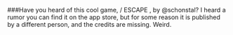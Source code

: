 ###Have you heard of this cool game, / ESCAPE \, by @schonstal? I heard a rumor you can find it on the app store, but for some reason it is published by a different person, and the credits are missing. Weird.
